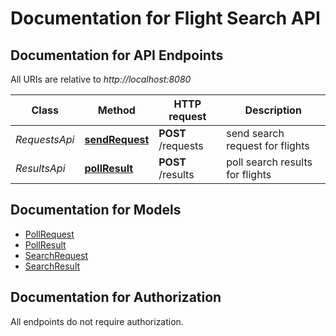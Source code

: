# Documentation for Flight Search API

<a name="documentation-for-api-endpoints"></a>
## Documentation for API Endpoints

All URIs are relative to *http://localhost:8080*

Class | Method | HTTP request | Description
------------ | ------------- | ------------- | -------------
*RequestsApi* | [**sendRequest**](Apis/RequestsApi.md#sendrequest) | **POST** /requests | send search request for flights
*ResultsApi* | [**pollResult**](Apis/ResultsApi.md#pollresult) | **POST** /results | poll search results for flights


<a name="documentation-for-models"></a>
## Documentation for Models

 - [PollRequest](./Models/PollRequest.md)
 - [PollResult](./Models/PollResult.md)
 - [SearchRequest](./Models/SearchRequest.md)
 - [SearchResult](./Models/SearchResult.md)


<a name="documentation-for-authorization"></a>
## Documentation for Authorization

All endpoints do not require authorization.
